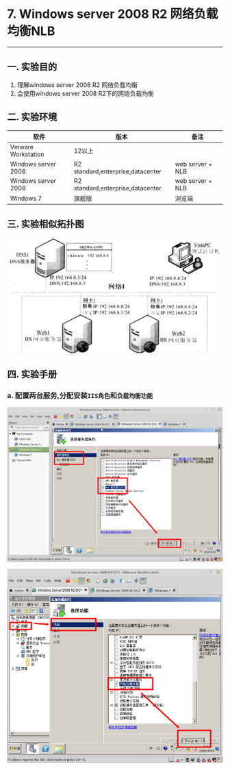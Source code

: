 # 7. Windows server 2008 R2 网络负载均衡NLB

---

## 一. 实验目的
1. 理解windows server 2008 R2 网络负载均衡
2. 会使用windows server 2008 R2下的网络负载均衡

## 二. 实验环境

|软件|版本|备注
|----|----|----|
|Vmware Workstation| 12以上 ||
|Windows server 2008| R2 standard,enterprise,datacenter|web server + NLB|
|Windows server 2008| R2 standard,enterprise,datacenter|web server + NLB|
|Windows 7| 旗舰版 | 浏览端 |

## 三. 实验相似拓扑图

![](/windows/win2008R2/appserver/image/nlb-1.png)

## 四. 实验手册

### a. 配置两台服务,分配安装`IIS角色`和`负载均衡功能`

![](/windows/win2008R2/appserver/image/nlb-2.png)

![](/windows/win2008R2/appserver/image/nlb-3.png)






